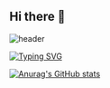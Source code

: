 ## Hi there 👋

<!--
**khmandarrin/khmandarrin** is a ✨ _special_ ✨ repository because its `README.md` (this file) appears on your GitHub profile.

Here are some ideas to get you started:

- 🔭 I’m currently working on ...
- 🌱 I’m currently learning ...
- 👯 I’m looking to collaborate on ...
- 🤔 I’m looking for help with ...
- 💬 Ask me about ...
- 📫 How to reach me: ...
- 😄 Pronouns: ...
- ⚡ Fun fact: ...
-->

![header](https://capsule-render.vercel.app/api?type=blur&color=auto&height=300&section=header&text=mandarin's+github%20render&fontSize=90)

[![Typing SVG](https://readme-typing-svg.demolab.com/?lines=안녕하세요;Second+line+of+text)](https://git.io/typing-svg)

[![Anurag's GitHub stats](https://github-readme-stats.vercel.app/api?username=mandarin&theme=dracula)](https://github.com/anuraghazra/github-readme-stats)
